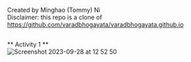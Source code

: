 Created by Minghao (Tommy) Ni\
Disclaimer: this repo is a clone of https://github.com/varadbhogayata/varadbhogayata.github.io
##
** Activity 1 **\
![Screenshot 2023-09-28 at 12 52 50](https://github.com/unreliable-tn/unreliable-tn.github.io/assets/82098467/7e94bccd-6e29-4f4a-974c-8f27f3e94970)
